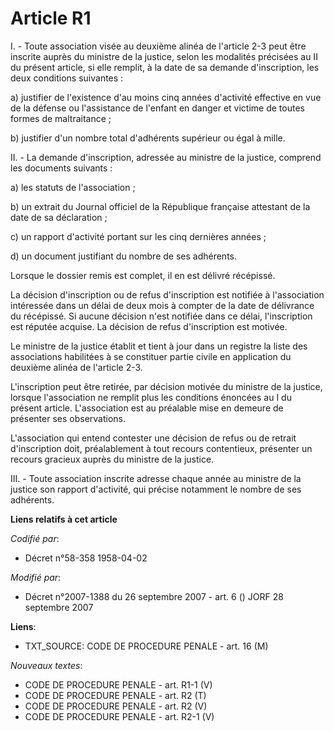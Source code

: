# Article R1

I. - Toute association visée au deuxième alinéa de l'article 2-3 peut être inscrite auprès du ministre de la justice, selon
les modalités précisées au II du présent article, si elle remplit, à la date de sa demande d'inscription, les deux conditions
suivantes :

a) justifier de l'existence d'au moins cinq années d'activité effective en vue de la défense ou l'assistance de l'enfant en
danger et victime de toutes formes de maltraitance ;

b) justifier d'un nombre total d'adhérents supérieur ou égal à mille.

II. - La demande d'inscription, adressée au ministre de la justice, comprend les documents suivants :

a) les statuts de l'association ;

b) un extrait du Journal officiel de la République française attestant de la date de sa déclaration ;

c) un rapport d'activité portant sur les cinq dernières années ;

d) un document justifiant du nombre de ses adhérents.

Lorsque le dossier remis est complet, il en est délivré récépissé.

La décision d'inscription ou de refus d'inscription est notifiée à l'association intéressée dans un délai de deux mois à
compter de la date de délivrance du récépissé. Si aucune décision n'est notifiée dans ce délai, l'inscription est réputée
acquise. La décision de refus d'inscription est motivée.

Le ministre de la justice établit et tient à jour dans un registre la liste des associations habilitées à se constituer
partie civile en application du deuxième alinéa de l'article 2-3.

L'inscription peut être retirée, par décision motivée du ministre de la justice, lorsque l'association ne remplit plus les
conditions énoncées au I du présent article. L'association est au préalable mise en demeure de présenter ses observations.

L'association qui entend contester une décision de refus ou de retrait d'inscription doit, préalablement à tout recours
contentieux, présenter un recours gracieux auprès du ministre de la justice.

III. - Toute association inscrite adresse chaque année au ministre de la justice son rapport d'activité, qui précise
notamment le nombre de ses adhérents.

**Liens relatifs à cet article**

_Codifié par_:

  - Décret n°58-358 1958-04-02

_Modifié par_:

  - Décret n°2007-1388 du 26 septembre 2007 - art. 6 () JORF 28 septembre 2007

**Liens**:

  - TXT_SOURCE: CODE DE PROCEDURE PENALE - art. 16 (M)

_Nouveaux textes_:

  - CODE DE PROCEDURE PENALE - art. R1-1 (V)
  - CODE DE PROCEDURE PENALE - art. R2 (T)
  - CODE DE PROCEDURE PENALE - art. R2 (V)
  - CODE DE PROCEDURE PENALE - art. R2-1 (V)
